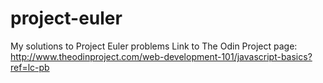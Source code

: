 # project-euler
My solutions to Project Euler problems
Link to The Odin Project page: http://www.theodinproject.com/web-development-101/javascript-basics?ref=lc-pb